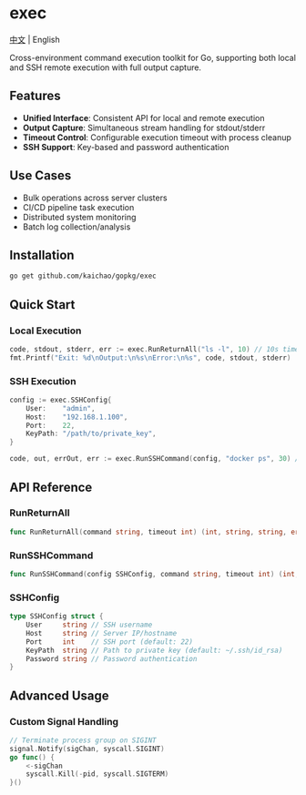 # exec

[中文](README.zh.md) | English

Cross-environment command execution toolkit for Go, supporting both local and SSH remote execution with full output capture.

## Features

- **Unified Interface**: Consistent API for local and remote execution
- **Output Capture**: Simultaneous stream handling for stdout/stderr
- **Timeout Control**: Configurable execution timeout with process cleanup
- **SSH Support**: Key-based and password authentication

## Use Cases

- Bulk operations across server clusters
- CI/CD pipeline task execution
- Distributed system monitoring
- Batch log collection/analysis

## Installation
```sh
go get github.com/kaichao/gopkg/exec
```

## Quick Start
### Local Execution
```go
code, stdout, stderr, err := exec.RunReturnAll("ls -l", 10) // 10s timeout
fmt.Printf("Exit: %d\nOutput:\n%s\nError:\n%s", code, stdout, stderr)
```

### SSH Execution
```go
config := exec.SSHConfig{
    User:    "admin",
    Host:    "192.168.1.100",
    Port:    22,
    KeyPath: "/path/to/private_key",
}

code, out, errOut, err := exec.RunSSHCommand(config, "docker ps", 30) // 30s timeout
```

## API Reference
### RunReturnAll
```go
func RunReturnAll(command string, timeout int) (int, string, string, error)
```

### RunSSHCommand
```go
func RunSSHCommand(config SSHConfig, command string, timeout int) (int, string, string, error)
```

### SSHConfig
```go
type SSHConfig struct {
    User     string // SSH username
    Host     string // Server IP/hostname
    Port     int    // SSH port (default: 22)
    KeyPath  string // Path to private key (default: ~/.ssh/id_rsa)
    Password string // Password authentication
}
```

## Advanced Usage
### Custom Signal Handling
```go
// Terminate process group on SIGINT
signal.Notify(sigChan, syscall.SIGINT)
go func() {
    <-sigChan
    syscall.Kill(-pid, syscall.SIGTERM)
}()
```
